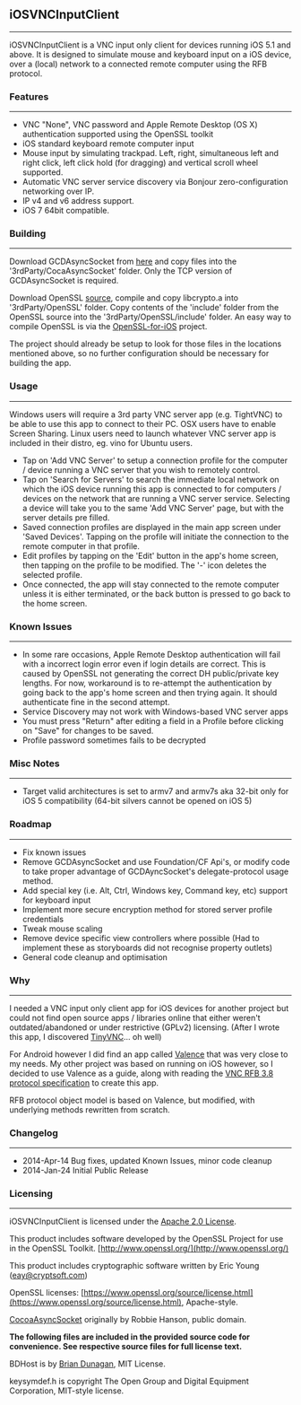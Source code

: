 ## iOSVNCInputClient
---
iOSVNCInputClient is a VNC input only client for devices running iOS 5.1 and above.  It is designed to simulate mouse and keyboard input on a iOS device, over a (local) network to a connected remote computer using the RFB protocol.

### Features
---
*  VNC "None", VNC password and Apple Remote Desktop (OS X) authentication supported using the OpenSSL toolkit
*  iOS standard keyboard remote computer input
*  Mouse input by simulating trackpad.  Left, right, simultaneous left and right click, left click hold (for dragging) and vertical scroll wheel supported.
*  Automatic VNC server service discovery via Bonjour zero-configuration networking over IP.
*  IP v4 and v6 address support.
*  iOS 7 64bit compatible.

### Building
---
Download GCDAsyncSocket from [here](https://github.com/robbiehanson/CocoaAsyncSocket/) and copy files into the '3rdParty/CocaAsyncSocket' folder.  Only the TCP version of GCDAsyncSocket is required.

Download OpenSSL [source](https://www.openssl.org/source/), compile and copy libcrypto.a into '3rdParty/OpenSSL' folder.  Copy contents of the 'include' folder from the OpenSSL source into the '3rdParty/OpenSSL/include' folder.  An easy way to compile OpenSSL is via the [OpenSSL-for-iOS](https://github.com/x2on/OpenSSL-for-iPhone) project.

The project should already be setup to look for those files in the locations mentioned above, so no further configuration should be necessary for building the app.

### Usage
---
Windows users will require a 3rd party VNC server app (e.g. TightVNC) to be able to use this app to connect to their PC.  OSX users have to enable Screen Sharing.  Linux users need to launch whatever VNC server app is included in their distro, eg. vino for Ubuntu users.

*  Tap on 'Add VNC Server' to setup a connection profile for the computer / device running a VNC server that you wish to remotely control.  
*  Tap on 'Search for Servers' to search the immediate local network on which the iOS device running this app is connected to for computers / devices on the network that are running a VNC server service.  Selecting a device will take you to the same 'Add VNC Server' page, but with the server details pre filled.
*  Saved connection profiles are displayed in the main app screen under 'Saved Devices'.  Tapping on the profile will initiate the connection to the remote computer in that profile.
*  Edit profiles by tapping on the 'Edit' button in the app's home screen, then tapping on the profile to be modified.  The '-' icon deletes the selected profile.
*  Once connected, the app will stay connected to the remote computer unless it is either terminated, or the back button is pressed to go back to the home screen.

### Known Issues 
---
* In some rare occasions, Apple Remote Desktop authentication will fail with a incorrect login error even if login details are correct.  This is caused by OpenSSL not generating the correct DH public/private key lengths.  For now, workaround is to re-attempt the authentication by going back to the app's home screen and then trying again.  It should authenticate fine in the second attempt.  
* Service Discovery may not work with Windows-based VNC server apps
* You must press "Return" after editing a field in a Profile before clicking on "Save" for changes to be saved.
* Profile password sometimes fails to be decrypted

### Misc Notes
---
*  Target valid architectures is set to armv7 and armv7s aka 32-bit only for iOS 5 compatibility (64-bit silvers cannot be opened on iOS 5)

 
### Roadmap
---
*  Fix known issues
*  Remove GCDAsyncSocket and use Foundation/CF Api's, or modify code to take proper advantage of GCDAyncSocket's delegate-protocol usage method.
*  Add special key (i.e. Alt, Ctrl, Windows key, Command key, etc) support for keyboard input
*  Implement more secure encryption method for stored server profile credentials
*  Tweak mouse scaling
*  Remove device specific view controllers where possible (Had to implement these as storyboards did not recognise property outlets)
*  General code cleanup and optimisation

### Why
---
I needed a VNC input only client app for iOS devices for another project but could not find open source apps / libraries online that either weren't outdated/abandoned or under restrictive (GPLv2) licensing.  (After I wrote this app, I discovered [TinyVNC](https://github.com/sergeystoma/tinyvnc)... oh well)

For Android however I did find an app called [Valence](http://cafbit.com/valence/) that was very close to my needs.  My other project was based on running on iOS however, so I decided to use Valence as a guide, along with reading the [VNC RFB 3.8 protocol specification](www.realvnc.com/docs/rfbproto.pdf) to create this app.  

RFB protocol object model is based on Valence, but modified, with underlying methods rewritten from scratch.

### Changelog
---

* 2014-Apr-14 Bug fixes, updated Known Issues, minor code cleanup
* 2014-Jan-24	Initial Public Release

### Licensing
---
iOSVNCInputClient is licensed under the [Apache 2.0 License](http://www.apache.org/licenses/LICENSE-2.0).

This product includes software developed by the OpenSSL Project for use in the OpenSSL Toolkit. [http://www.openssl.org/](http://www.openssl.org/)

This product includes cryptographic software written by Eric Young (eay@cryptsoft.com)

OpenSSL licenses: [https://www.openssl.org/source/license.html](https://www.openssl.org/source/license.html), Apache-style.

[CocoaAsyncSocket](https://github.com/robbiehanson/CocoaAsyncSocket/wiki/License) originally by Robbie Hanson, public domain.

**The following files are included in the provided source code for convenience.  See respective source files for full license text.**

BDHost is by [Brian Dunagan](http://bdunagan.com/2009/11/28/iphone-tip-no-nshost/), MIT License.

keysymdef.h is copyright The Open Group and Digital Equipment Corporation, MIT-style license.